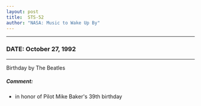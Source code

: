 ```yaml
---
layout: post
title:  STS-52
author: "NASA: Music to Wake Up By"
---
```


----
### DATE: October 27, 1992
----
Birthday by The Beatles

##### Comment:
* in honor of Pilot Mike Baker's 39th birthday

